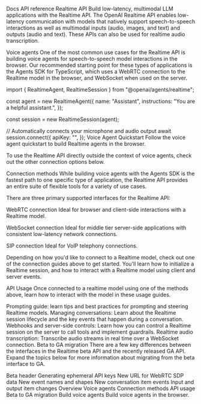Docs
API reference
Realtime API
Build low-latency, multimodal LLM applications with the Realtime API.
The OpenAI Realtime API enables low-latency communication with models that natively support speech-to-speech interactions as well as multimodal inputs (audio, images, and text) and outputs (audio and text). These APIs can also be used for realtime audio transcription.

Voice agents
One of the most common use cases for the Realtime API is building voice agents for speech-to-speech model interactions in the browser. Our recommended starting point for these types of applications is the Agents SDK for TypeScript, which uses a WebRTC connection to the Realtime model in the browser, and WebSocket when used on the server.

import { RealtimeAgent, RealtimeSession } from "@openai/agents/realtime";

const agent = new RealtimeAgent({
    name: "Assistant",
    instructions: "You are a helpful assistant.",
});

const session = new RealtimeSession(agent);

// Automatically connects your microphone and audio output
await session.connect({
    apiKey: "<client-api-key>",
});
Voice Agent Quickstart
Follow the voice agent quickstart to build Realtime agents in the browser.

To use the Realtime API directly outside the context of voice agents, check out the other connection options below.

Connection methods
While building voice agents with the Agents SDK is the fastest path to one specific type of application, the Realtime API provides an entire suite of flexible tools for a variety of use cases.

There are three primary supported interfaces for the Realtime API:

WebRTC connection
Ideal for browser and client-side interactions with a Realtime model.

WebSocket connection
Ideal for middle tier server-side applications with consistent low-latency network connections.

SIP connection
Ideal for VoIP telephony connections.

Depending on how you'd like to connect to a Realtime model, check out one of the connection guides above to get started. You'll learn how to initialize a Realtime session, and how to interact with a Realtime model using client and server events.

API Usage
Once connected to a realtime model using one of the methods above, learn how to interact with the model in these usage guides.

Prompting guide: learn tips and best practices for prompting and steering Realtime models.
Managing conversations: Learn about the Realtime session lifecycle and the key events that happen during a conversation.
Webhooks and server-side controls: Learn how you can control a Realtime session on the server to call tools and implement guardrails.
Realtime audio transcription: Transcribe audio streams in real time over a WebSocket connection.
Beta to GA migration
There are a few key differences between the interfaces in the Realtime beta API and the recently released GA API. Expand the topics below for more information about migrating from the beta interface to GA.

Beta header
Generating ephemeral API keys
New URL for WebRTC SDP data
New event names and shapes
New conversation item events
Input and output item changes
Overview
Voice agents
Connection methods
API usage
Beta to GA migration
Build voice agents
Build voice agents in the browser.

